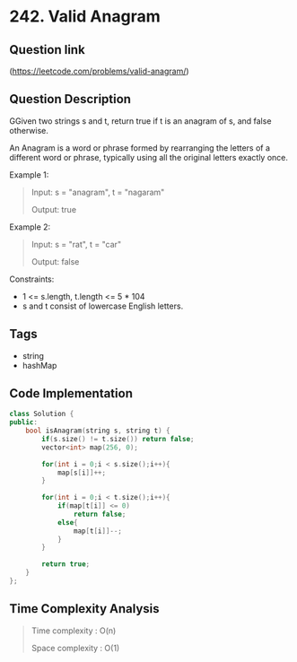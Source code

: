 # 242. Valid Anagram

## Question link
(https://leetcode.com/problems/valid-anagram/)

## Question Description
GGiven two strings s and t, return true if t is an anagram of s, and false otherwise.

An Anagram is a word or phrase formed by rearranging the letters of a different word or phrase, typically using all the original letters exactly once.

Example 1:

> Input: s = "anagram", t = "nagaram"
>
> Output: true

Example 2:

> Input: s = "rat", t = "car"
>
> Output: false
 

Constraints:

* 1 <= s.length, t.length <= 5 * 104
* s and t consist of lowercase English letters.

## Tags
- string
- hashMap

## Code Implementation
```c++
class Solution {
public:
    bool isAnagram(string s, string t) {
        if(s.size() != t.size()) return false;
        vector<int> map(256, 0);
        
        for(int i = 0;i < s.size();i++){
            map[s[i]]++;
        }
        
        for(int i = 0;i < t.size();i++){
            if(map[t[i]] <= 0) 
                return false;
            else{
                map[t[i]]--;
            }
        }
        
        return true;
    }
};
```

## Time Complexity Analysis
> Time complexity  : O(n)
>
> Space complexity : O(1)
